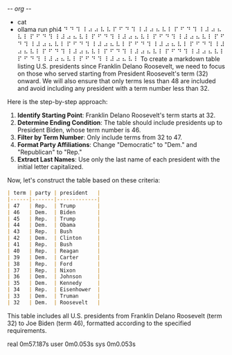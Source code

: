 -*- org -*-

+ cat
+ ollama run phi4
⠙ ⠙ ⠹ ⠸ ⠴ ⠴ ⠧ ⠧ ⠏ ⠋ ⠙ ⠹ ⠸ ⠼ ⠴ ⠦ ⠧ ⠇ ⠏ ⠋ ⠙ ⠹ ⠸ ⠼ ⠴ ⠦ ⠧ ⠇ ⠏ ⠋ ⠙ ⠹ ⠸ ⠼ ⠴ ⠦ ⠧ ⠇ ⠏ ⠋ ⠙ ⠹ ⠸ ⠼ ⠴ ⠦ ⠧ ⠇ ⠏ ⠋ ⠙ ⠹ ⠸ ⠼ ⠴ ⠦ ⠧ ⠇ ⠏ ⠋ ⠙ ⠹ ⠸ ⠼ ⠴ ⠦ ⠧ ⠇ ⠏ ⠋ ⠙ ⠹ ⠸ ⠼ ⠴ ⠦ ⠧ ⠇ ⠏ ⠋ ⠙ ⠹ ⠸ ⠼ ⠴ ⠦ ⠧ ⠇ ⠏ ⠋ ⠙ ⠹ ⠸ ⠼ ⠴ ⠦ ⠧ ⠇ ⠏ ⠋ ⠙ ⠹ ⠸ ⠼ ⠴ ⠦ ⠧ ⠇ ⠏ ⠋ ⠙ ⠹ ⠸ ⠼ ⠴ ⠦ ⠧ ⠇ ⠏ ⠋ ⠙ ⠹ ⠸ ⠼ ⠴ ⠦ ⠧ ⠇ ⠏ ⠋ ⠙ ⠹ ⠸ ⠼ ⠴ ⠦ ⠧ ⠇ ⠏ ⠋ ⠙ ⠹ ⠸ ⠼ ⠴ ⠦ ⠧ ⠇ To create a markdown table listing U.S. presidents since Franklin Delano Roosevelt, we need to focus on those who served starting from President Roosevelt's term (32) onward. We will also ensure that only terms less than 48 are included and avoid including any president with a term number less than 32.

Here is the step-by-step approach:

1. **Identify Starting Point**: Franklin Delano Roosevelt's term starts at 32.
2. **Determine Ending Condition**: The table should include presidents up to President Biden, whose term number is 46.
3. **Filter by Term Number**: Only include terms from 32 to 47.
4. **Format Party Affiliations**: Change "Democratic" to "Dem." and "Republican" to "Rep."
5. **Extract Last Names**: Use only the last name of each president with the initial letter capitalized.

Now, let's construct the table based on these criteria:

```markdown
| term | party | president   |
|------|-------|-------------|
| 47   | Rep.  | Trump       |
| 46   | Dem.  | Biden       |
| 45   | Rep.  | Trump       |
| 44   | Dem.  | Obama       |
| 43   | Rep.  | Bush        |
| 42   | Dem.  | Clinton     |
| 41   | Rep.  | Bush        |
| 40   | Rep.  | Reagan      |
| 39   | Dem.  | Carter      |
| 38   | Rep.  | Ford        |
| 37   | Rep.  | Nixon       |
| 36   | Dem.  | Johnson     |
| 35   | Dem.  | Kennedy     |
| 34   | Rep.  | Eisenhower  |
| 33   | Dem.  | Truman      |
| 32   | Dem.  | Roosevelt   |
```

This table includes all U.S. presidents from Franklin Delano Roosevelt (term 32) to Joe Biden (term 46), formatted according to the specified requirements.


real	0m57.187s
user	0m0.053s
sys	0m0.053s
